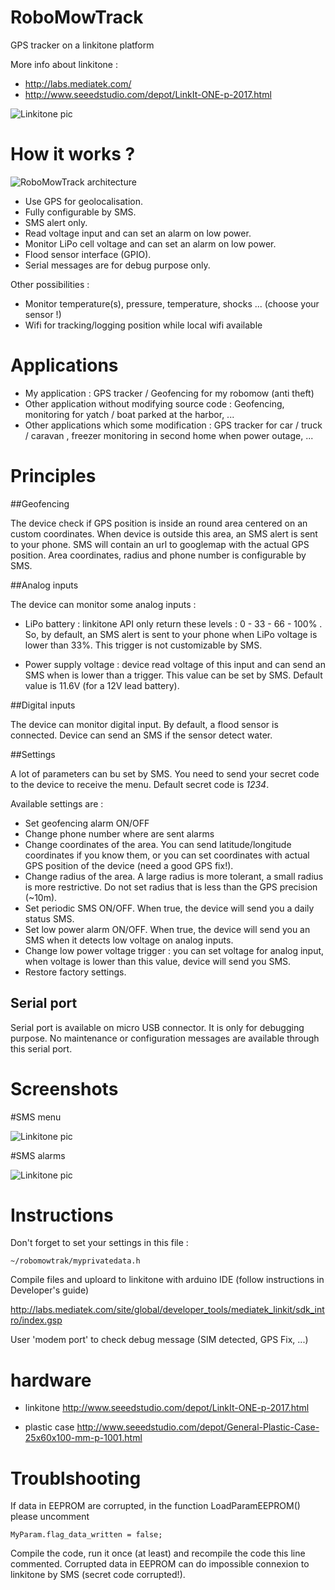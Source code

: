 RoboMowTrack
============

GPS tracker on a linkitone platform

More info about linkitone : 

- http://labs.mediatek.com/
- http://www.seeedstudio.com/depot/LinkIt-ONE-p-2017.html

![Linkitone pic](/docs/Linkitone.jpg)

How it works ?
============

![RoboMowTrack architecture](/docs/diagram.png)


 * Use GPS for geolocalisation.
 * Fully configurable by SMS.
 * SMS alert only.
 * Read voltage input and can set an alarm on low power.
 * Monitor LiPo cell voltage and can set an alarm on low power.
 * Flood sensor interface (GPIO).
 * Serial messages are for debug purpose only.
 
 Other possibilities :
 
 * Monitor temperature(s), pressure, temperature, shocks ... (choose your sensor !)
 * Wifi for tracking/logging position while local wifi available

Applications
============ 

 * My application : GPS tracker / Geofencing for my robomow (anti theft)
 * Other application without modifying source code : Geofencing, monitoring for yatch / boat parked at the harbor, ...
 * Other applications which some modification : GPS tracker for car / truck / caravan , freezer monitoring in second home when power outage, ...
 

Principles
============

##Geofencing

The device check if GPS position is inside an round area centered on an custom coordinates.
When device is outside this area, an SMS alert is sent to your phone.
SMS will contain an url to googlemap with the actual GPS position.
Area coordinates, radius and phone number is configurable by SMS.

##Analog inputs

The device can monitor some analog inputs :

-  LiPo battery : linkitone API only return these levels : 0 - 33 - 66 - 100% . So, by default, an SMS alert is sent to your phone when LiPo voltage is lower than 33%. This trigger is not customizable by SMS.

- Power supply voltage : device read voltage of this input and can send an SMS when is lower than a trigger. This value can be set by SMS. Default value is 11.6V (for a 12V lead battery).

##Digital inputs

The device can monitor digital input. By default, a flood sensor is connected. Device can send an SMS if the sensor detect water.

##Settings

A lot of parameters can bu set by SMS. You need to send your secret code to the device to receive the menu. Default secret code is *1234*.

Available settings are :

- Set geofencing alarm ON/OFF
- Change phone number where are sent alarms
- Change coordinates of the area. You can send latitude/longitude coordinates if you know them, or you can set coordinates with actual GPS position of the device (need a good GPS fix!).
- Change radius of the area. A large radius is more tolerant, a small radius is more restrictive. Do not set radius that is less than the GPS precision (~10m).
- Set periodic SMS ON/OFF. When true, the device will send you a daily status SMS.
- Set low power alarm ON/OFF. When true, the device will send you an SMS when it detects low voltage on analog inputs.
-  Change low power voltage trigger : you can set voltage for analog input, when voltage is lower than this value, device will send you SMS.
- Restore factory settings.

## Serial port

Serial port is available on micro USB connector. It is only for debugging purpose. No maintenance or configuration messages are available through this serial port.

Screenshots
============

#SMS menu

![Linkitone pic](/docs/SMS_menu.jpg)

#SMS alarms

![Linkitone pic](/docs/SMS_alarms.jpg)

 
Instructions
============

Don't forget to set your settings in this file :

	~/robomowtrak/myprivatedata.h
	

Compile files and uploard to linkitone with arduino IDE (follow instructions in Developer's guide)

http://labs.mediatek.com/site/global/developer_tools/mediatek_linkit/sdk_intro/index.gsp

User 'modem port' to check debug message (SIM detected, GPS Fix, ...)

hardware
============
- linkitone
http://www.seeedstudio.com/depot/LinkIt-ONE-p-2017.html

- plastic case
http://www.seeedstudio.com/depot/General-Plastic-Case-25x60x100-mm-p-1001.html

	

Troublshooting
============

If data in EEPROM are corrupted, in the function LoadParamEEPROM() please uncomment 

	MyParam.flag_data_written = false;
	
Compile the code, run it once (at least) and recompile the code this line commented.
Corrupted data in EEPROM can do impossible connexion to linkitone by SMS (secret code corrupted!).

